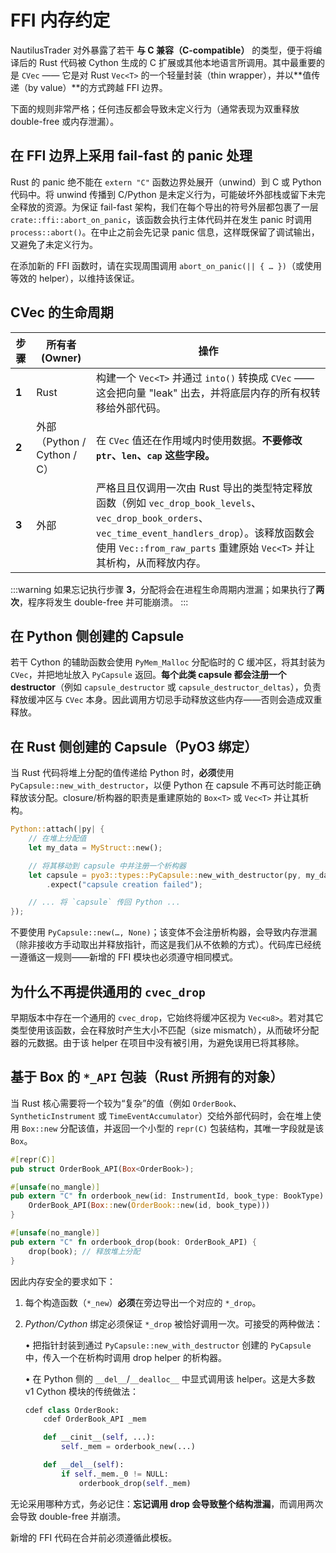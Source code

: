# FFI 内存约定

NautilusTrader 对外暴露了若干 **与 C 兼容（C-compatible）** 的类型，便于将编译后的 Rust 代码被 Cython 生成的 C 扩展或其他本地语言所调用。其中最重要的是 `CVec` —— 它是对 Rust `Vec<T>` 的一个轻量封装（thin wrapper），并以**值传递（by value）**的方式跨越 FFI 边界。

下面的规则非常严格；任何违反都会导致未定义行为（通常表现为双重释放 double-free 或内存泄漏）。

## 在 FFI 边界上采用 fail-fast 的 panic 处理

Rust 的 panic 绝不能在 `extern "C"` 函数边界处展开（unwind）到 C 或 Python 代码中。将 unwind 传播到 C/Python 是未定义行为，可能破坏外部栈或留下未完全释放的资源。为保证 fail-fast 架构，我们在每个导出的符号外层都包裹了一层 `crate::ffi::abort_on_panic`，该函数会执行主体代码并在发生 panic 时调用 `process::abort()`。在中止之前会先记录 panic 信息，这样既保留了调试输出，又避免了未定义行为。

在添加新的 FFI 函数时，请在实现周围调用 `abort_on_panic(|| { … })`（或使用等效的 helper），以维持该保证。

## CVec 的生命周期

| 步骤  | 所有者 (Owner)              | 操作                                                                                                                                                                                                                         |
| ----- | --------------------------- | ---------------------------------------------------------------------------------------------------------------------------------------------------------------------------------------------------------------------------- |
| **1** | Rust                        | 构建一个 `Vec<T>` 并通过 `into()` 转换成 `CVec` —— 这会把向量 "leak" 出去，并将底层内存的所有权转移给外部代码。                                                                                                              |
| **2** | 外部（Python / Cython / C） | 在 `CVec` 值还在作用域内时使用数据。**不要修改 `ptr`、`len`、`cap` 这些字段。**                                                                                                                                              |
| **3** | 外部                        | 严格且且仅调用一次由 Rust 导出的类型特定释放函数（例如 `vec_drop_book_levels`、`vec_drop_book_orders`、`vec_time_event_handlers_drop`）。该释放函数会使用 `Vec::from_raw_parts` 重建原始 `Vec<T>` 并让其析构，从而释放内存。 |

:::warning
如果忘记执行步骤 **3**，分配将会在进程生命周期内泄漏；如果执行了**两次**，程序将发生 double-free 并可能崩溃。
:::

## 在 Python 侧创建的 Capsule

若干 Cython 的辅助函数会使用 `PyMem_Malloc` 分配临时的 C 缓冲区，将其封装为 `CVec`，并把地址放入 `PyCapsule` 返回。**每个此类 capsule 都会注册一个 destructor**（例如 `capsule_destructor` 或 `capsule_destructor_deltas`），负责释放缓冲区与 `CVec` 本身。因此调用方切忌手动释放这些内存——否则会造成双重释放。

## 在 Rust 侧创建的 Capsule（PyO3 绑定）

当 Rust 代码将堆上分配的值传递给 Python 时，**必须**使用 `PyCapsule::new_with_destructor`，以便 Python 在 capsule 不再可达时能正确释放该分配。closure/析构器的职责是重建原始的 `Box<T>` 或 `Vec<T>` 并让其析构。

```rust
Python::attach(|py| {
    // 在堆上分配值
    let my_data = MyStruct::new();

    // 将其移动到 capsule 中并注册一个析构器
    let capsule = pyo3::types::PyCapsule::new_with_destructor(py, my_data, None, |_, _| {})
        .expect("capsule creation failed");

    // ... 将 `capsule` 传回 Python ...
});
```

不要使用 `PyCapsule::new(…, None)`；该变体不会注册析构器，会导致内存泄漏（除非接收方手动取出并释放指针，而这是我们从不依赖的方式）。代码库已经统一遵循这一规则——新增的 FFI 模块也必须遵守相同模式。

## 为什么不再提供通用的 `cvec_drop`

早期版本中存在一个通用的 `cvec_drop`，它始终将缓冲区视为 `Vec<u8>`。若对其它类型使用该函数，会在释放时产生大小不匹配（size mismatch），从而破坏分配器的元数据。由于该 helper 在项目中没有被引用，为避免误用已将其移除。

## 基于 Box 的 `*_API` 包装（Rust 所拥有的对象）

当 Rust 核心需要将一个较为“复杂”的值（例如 `OrderBook`、`SyntheticInstrument` 或 `TimeEventAccumulator`）交给外部代码时，会在堆上使用 `Box::new` 分配该值，并返回一个小型的 `repr(C)` 包装结构，其唯一字段就是该 `Box`。

```rust
#[repr(C)]
pub struct OrderBook_API(Box<OrderBook>);

#[unsafe(no_mangle)]
pub extern "C" fn orderbook_new(id: InstrumentId, book_type: BookType) -> OrderBook_API {
    OrderBook_API(Box::new(OrderBook::new(id, book_type)))
}

#[unsafe(no_mangle)]
pub extern "C" fn orderbook_drop(book: OrderBook_API) {
    drop(book); // 释放堆上分配
}
```

因此内存安全的要求如下：

1. 每个构造函数（`*_new`）**必须**在旁边导出一个对应的 `*_drop`。
2. _Python/Cython_ 绑定必须保证 `*_drop` 被恰好调用一次。可接受的两种做法：

   • 把指针封装到通过 `PyCapsule::new_with_destructor` 创建的 `PyCapsule` 中，传入一个在析构时调用 drop helper 的析构器。

   • 在 Python 侧的 `__del__`/`__dealloc__` 中显式调用该 helper。这是大多数 v1 Cython 模块的传统做法：

   ```python
   cdef class OrderBook:
       cdef OrderBook_API _mem

       def __cinit__(self, ...):
           self._mem = orderbook_new(...)

       def __del__(self):
           if self._mem._0 != NULL:
               orderbook_drop(self._mem)
   ```

无论采用哪种方式，务必记住：**忘记调用 drop 会导致整个结构泄漏**，而调用两次会导致 double-free 并崩溃。

新增的 FFI 代码在合并前必须遵循此模板。
